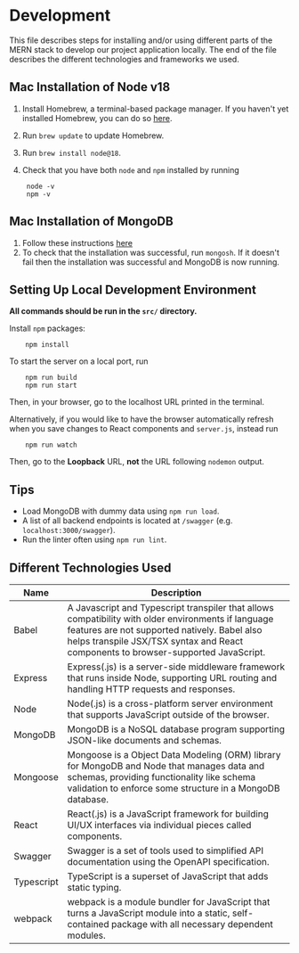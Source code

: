 # Development

This file describes steps for installing and/or using different parts of
the MERN stack to develop our project application locally. The end of the file
describes the different technologies and frameworks we used.

## Mac Installation of Node v18

1. Install Homebrew, a terminal-based package manager. If you haven't yet
    installed Homebrew, you can do so [here](https://brew.sh/).
2. Run `brew update` to update Homebrew.
3. Run `brew install node@18`.
4. Check that you have both `node` and `npm` installed by running

        node -v
        npm -v

## Mac Installation of MongoDB

1. Follow these instructions [here](https://www.mongodb.com/docs/manual/tutorial/install-mongodb-on-os-x/)
2. To check that the installation was successful, run `mongosh`. If it doesn't
   fail then the installation was successful and MongoDB is now running.

## Setting Up Local Development Environment

**All commands should be run in the `src/` directory.**

Install `npm` packages:

        npm install

To start the server on a local port, run

        npm run build
        npm run start

Then, in your browser, go to the localhost URL printed in the terminal.

Alternatively, if you would like to have the browser automatically refresh
when you save changes to React components and `server.js`, instead run

        npm run watch

Then, go to the **Loopback** URL, **not** the URL following `nodemon` output.

## Tips
* Load MongoDB with dummy data using `npm run load`.
* A list of all backend endpoints is located at `/swagger` (e.g. `localhost:3000/swagger`).
* Run the linter often using `npm run lint`.

## Different Technologies Used
Name | Description
--- | ---
Babel | A Javascript and Typescript transpiler that allows compatibility with older environments if language features are not supported natively. Babel also helps transpile JSX/TSX syntax and React components to browser-supported JavaScript.
Express | Express(.js) is a server-side middleware framework that runs inside Node, supporting URL routing and handling HTTP requests and responses.
Node | Node(.js) is a cross-platform server environment that supports   JavaScript outside of the browser.
MongoDB | MongoDB is a NoSQL database program supporting JSON-like documents and schemas.
Mongoose | Mongoose is a Object Data Modeling (ORM) library for MongoDB and Node that manages data and schemas, providing functionality like schema validation to enforce some structure in a MongoDB database.
React | React(.js) is a JavaScript framework for building UI/UX interfaces via individual pieces called components.
Swagger | Swagger is a set of tools used to simplified API documentation using the OpenAPI specification.
Typescript | TypeScript is a superset of JavaScript that adds static typing.
webpack | webpack is a module bundler for JavaScript that turns a JavaScript module into a static, self-contained package with all necessary dependent modules.

